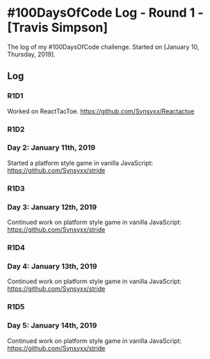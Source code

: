# #100DaysOfCode Log - Round 1 - [Travis Simpson]

The log of my #100DaysOfCode challenge. Started on [January 10, Thursday, 2019].

## Log

### R1D1 
Worked on ReactTacToe. https://github.com/Synsyxx/Reactactoe

### R1D2
### Day 2: January 11th, 2019

Started a platform style game in vanilla JavaScript: https://github.com/Synsyxx/stride

### R1D3
### Day 3: January 12th, 2019

Continued work on platform style game in vanilla JavaScript: https://github.com/Synsyxx/stride

### R1D4
### Day 4: January 13th, 2019

Continued work on platform style game in vanilla JavaScript: https://github.com/Synsyxx/stride

### R1D5
### Day 5: January 14th, 2019

Continued work on platform style game in vanilla JavaScript: https://github.com/Synsyxx/stride
